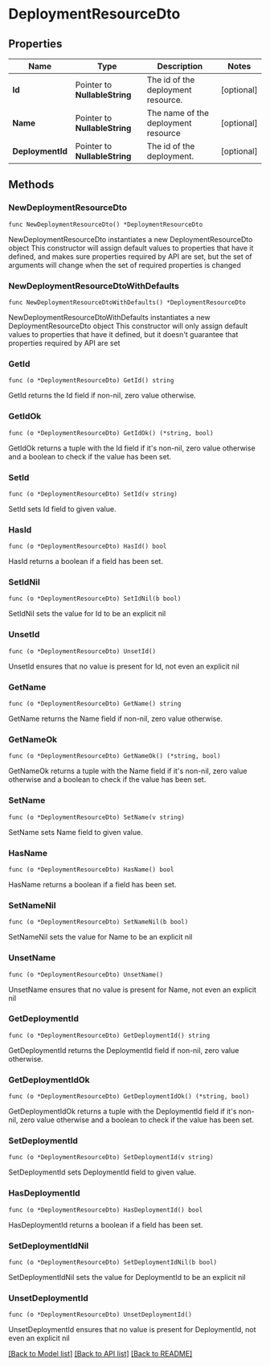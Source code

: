 # DeploymentResourceDto

## Properties

Name | Type | Description | Notes
------------ | ------------- | ------------- | -------------
**Id** | Pointer to **NullableString** | The id of the deployment resource. | [optional] 
**Name** | Pointer to **NullableString** | The name of the deployment resource | [optional] 
**DeploymentId** | Pointer to **NullableString** | The id of the deployment. | [optional] 

## Methods

### NewDeploymentResourceDto

`func NewDeploymentResourceDto() *DeploymentResourceDto`

NewDeploymentResourceDto instantiates a new DeploymentResourceDto object
This constructor will assign default values to properties that have it defined,
and makes sure properties required by API are set, but the set of arguments
will change when the set of required properties is changed

### NewDeploymentResourceDtoWithDefaults

`func NewDeploymentResourceDtoWithDefaults() *DeploymentResourceDto`

NewDeploymentResourceDtoWithDefaults instantiates a new DeploymentResourceDto object
This constructor will only assign default values to properties that have it defined,
but it doesn't guarantee that properties required by API are set

### GetId

`func (o *DeploymentResourceDto) GetId() string`

GetId returns the Id field if non-nil, zero value otherwise.

### GetIdOk

`func (o *DeploymentResourceDto) GetIdOk() (*string, bool)`

GetIdOk returns a tuple with the Id field if it's non-nil, zero value otherwise
and a boolean to check if the value has been set.

### SetId

`func (o *DeploymentResourceDto) SetId(v string)`

SetId sets Id field to given value.

### HasId

`func (o *DeploymentResourceDto) HasId() bool`

HasId returns a boolean if a field has been set.

### SetIdNil

`func (o *DeploymentResourceDto) SetIdNil(b bool)`

 SetIdNil sets the value for Id to be an explicit nil

### UnsetId
`func (o *DeploymentResourceDto) UnsetId()`

UnsetId ensures that no value is present for Id, not even an explicit nil
### GetName

`func (o *DeploymentResourceDto) GetName() string`

GetName returns the Name field if non-nil, zero value otherwise.

### GetNameOk

`func (o *DeploymentResourceDto) GetNameOk() (*string, bool)`

GetNameOk returns a tuple with the Name field if it's non-nil, zero value otherwise
and a boolean to check if the value has been set.

### SetName

`func (o *DeploymentResourceDto) SetName(v string)`

SetName sets Name field to given value.

### HasName

`func (o *DeploymentResourceDto) HasName() bool`

HasName returns a boolean if a field has been set.

### SetNameNil

`func (o *DeploymentResourceDto) SetNameNil(b bool)`

 SetNameNil sets the value for Name to be an explicit nil

### UnsetName
`func (o *DeploymentResourceDto) UnsetName()`

UnsetName ensures that no value is present for Name, not even an explicit nil
### GetDeploymentId

`func (o *DeploymentResourceDto) GetDeploymentId() string`

GetDeploymentId returns the DeploymentId field if non-nil, zero value otherwise.

### GetDeploymentIdOk

`func (o *DeploymentResourceDto) GetDeploymentIdOk() (*string, bool)`

GetDeploymentIdOk returns a tuple with the DeploymentId field if it's non-nil, zero value otherwise
and a boolean to check if the value has been set.

### SetDeploymentId

`func (o *DeploymentResourceDto) SetDeploymentId(v string)`

SetDeploymentId sets DeploymentId field to given value.

### HasDeploymentId

`func (o *DeploymentResourceDto) HasDeploymentId() bool`

HasDeploymentId returns a boolean if a field has been set.

### SetDeploymentIdNil

`func (o *DeploymentResourceDto) SetDeploymentIdNil(b bool)`

 SetDeploymentIdNil sets the value for DeploymentId to be an explicit nil

### UnsetDeploymentId
`func (o *DeploymentResourceDto) UnsetDeploymentId()`

UnsetDeploymentId ensures that no value is present for DeploymentId, not even an explicit nil

[[Back to Model list]](../README.md#documentation-for-models) [[Back to API list]](../README.md#documentation-for-api-endpoints) [[Back to README]](../README.md)


